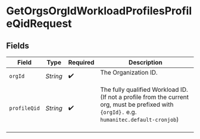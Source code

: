 # GetOrgsOrgIdWorkloadProfilesProfileQidRequest


## Fields

| Field                                                                                                                                         | Type                                                                                                                                          | Required                                                                                                                                      | Description                                                                                                                                   |
| --------------------------------------------------------------------------------------------------------------------------------------------- | --------------------------------------------------------------------------------------------------------------------------------------------- | --------------------------------------------------------------------------------------------------------------------------------------------- | --------------------------------------------------------------------------------------------------------------------------------------------- |
| `orgId`                                                                                                                                       | *String*                                                                                                                                      | :heavy_check_mark:                                                                                                                            | The Organization ID.<br/><br/>                                                                                                                |
| `profileQid`                                                                                                                                  | *String*                                                                                                                                      | :heavy_check_mark:                                                                                                                            | The fully qualified Workload ID. (If not a profile from the current org, must be prefixed with `{orgId}.` e.g. `humanitec.default-cronjob`)<br/><br/> |